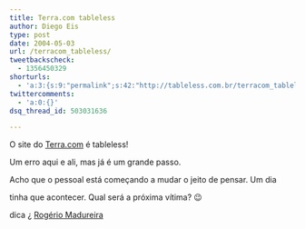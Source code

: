 ```yaml
---
title: Terra.com tableless
author: Diego Eis
type: post
date: 2004-05-03
url: /terracom_tableless/
tweetbackscheck:
  - 1356450329
shorturls:
  - 'a:3:{s:9:"permalink";s:42:"http://tableless.com.br/terracom_tableless";s:7:"tinyurl";s:26:"http://tinyurl.com/3kt7u3h";s:4:"isgd";s:19:"http://is.gd/Pmhb0P";}'
twittercomments:
  - 'a:0:{}'
dsq_thread_id: 503031636

---
```

O site do [Terra.com][1] é tableless!
  
Um erro aqui e ali, mas já é um grande passo.
              
Acho que o pessoal está começando a mudar o jeito de pensar. Um dia
  
tinha que acontecer. Qual será a próxima vítima? 😉
              
dica ¿ [Rogério Madureira][2]

 [1]: http://www.terra.com/
 [2]: http://www.atipico.com.br/